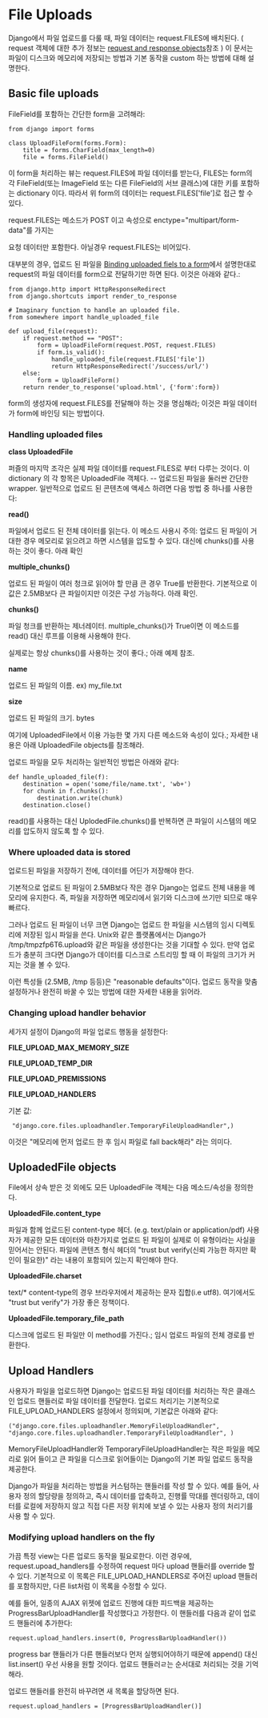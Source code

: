 # File Uploads

Django에서 파일 업로드를 다룰 때, 파일 데이터는 request.FILES에 배치된다. ( request 객체에 대한 추가 정보는 [request and response objects](https://django.readthedocs.io/en/1.3.X/ref/request-response.html)참조 ) 이 문서는 파일이 디스크와 메모리에 저장되는 방법과 기본 동작을 custom 하는 방법에 대해 설명한다.

## Basic file uploads

 FileField를 포함하는 간단한 form을 고려해라:
 ```
 from django import forms

 class UploadFileForm(forms.Form):
     title = forms.CharField(max_length=0)
     file = forms.FileField()
 ```

이 form을 처리하는 뷰는 request.FILES에 파일 데이터를 받는다, FILES는 form의 각 FileField(또는 ImageField 또는 다른 FileField의 서브 클래스)에 대한 키를 포함하는 dictionary 이다. 따라서 위 form의 데이터는 request.FILES['file']로 접근 할 수 있다.

request.FILES는 메소드가 POST 이고 속성으로 enctype="multipart/form-data"를 가지는 <form> 요청 데이터만 포함한다. 아닐경우 request.FILES는 비어있다.

대부분의 경우, 업로드 된 파일을 [Binding uploaded fiels to a form](https://django.readthedocs.io/en/1.3.X/ref/forms/api.html#binding-uploaded-files)에서 설명한대로 request의 파일 데이터를 form으로 전달하기만 하면 된다. 이것은 아래와 같다.:

```
from django.http import HttpResponseRedirect
from django.shortcuts import render_to_response

# Imaginary function to handle an uploaded file.
from somewhere import handle_uploaded_file

def upload_file(request):
    if request.method == "POST":
        form = UploadFileForm(request.POST, request.FILES)
        if form.is_valid():
            handle_uploaded_file(request.FILES['file'])
            return HttpResponseRedirect('/success/url/')
    else:
        form = UploadFileForm()
    return render_to_response('upload.html', {'form':form})
```

form의 생성자에 request.FILES를 전달해야 하는 것을 명심해라; 이것은 파일 데이터가 form에 바인딩 되는 방법이다.

### Handling uploaded files

**class UploadedFile**

퍼즐의 마지막 조각은 실제 파일 데이터를 request.FILES로 부터 다루는 것이다. 이 dictionary 의 각 항목은 UploadedFile 객체다. -- 업로드된 파일을 둘러싼 간단한 wrapper. 일반적으로 업로드 된 콘텐츠에 액세스 하려면 다음 방법 중 하나를 사용한다:

**read()**

파일에서 업로드 된 전체 데이터를 읽는다. 이 메소드 사용시 주의: 업로드 된 파일이 거대한 경우 메모리로 읽으려고 하면 시스템을 압도할 수 있다. 대신에 chunks()를 사용하는 것이 좋다. 아래 확인

**multiple_chunks()**

업로드 된 파일이 여러 청크로 읽어야 할 만큼 큰 경우 True를 반환한다. 기본적으로 이 값은 2.5MB보다 큰 파일이지만 이것은 구성 가능하다. 아래 확인.


**chunks()**

파일 청크를 반환하는 제너레이터. multiple_chunks()가 True이면 이 메소드를 read() 대신 루프를 이용해 사용해야 한다. 

실제로는 항상 chunks()를 사용하는 것이 좋다.; 아래 예제 참조.

**name**

업로드 된 파일의 이름. ex) my_file.txt 

**size**

업로드 된 파일의 크기. bytes

여기에 UploadedFile에서 이용 가능한 몇 가지 다른 메소드와 속성이 있다.; 자세한 내용은 아래 UploadedFile objects를 참조해라. 

업로드 파일을 모두 처리하는 일반적인 방법은 아래와 같다:
```
def handle_uploaded_file(f):
    destination = open('some/file/name.txt', 'wb+')
    for chunk in f.chunks():
        destination.write(chunk)
    destination.close()
```

read()를 사용하는 대신 UplodedFile.chunks()를 반복하면 큰 파일이 시스템의 메모리를 압도하지 않도록 할 수 있다.

### Where uploaded data is stored
업로드된 파일을 저장하기 전에, 데이터를 어딘가 저장해야 한다. 

기본적으로 업로드 된 파일이 2.5MB보다 작은 경우 Django는 업로드 전체 내용을 메모리에 유지한다. 즉, 파일을 저장하면 메모리에서 읽기와 디스크에 쓰기만 되므로 매우 빠르다.

그러나 업로드 된 파일이 너무 크면 Django는 업로드 한 파일을 시스템의 임시 디렉토리에 저장된 임시 파일을 쓴다. Unix와 같은 플랫폼에서는 Django가 /tmp/tmpzfp6T6.upload와 같은 파일을 생성한다는 것을 기대할 수 있다. 만약 업로드가 충분히 크다면 Django가 데이터를 디스크로 스트리밍 할 때 이 파일의 크기가 커지는 것을 볼 수 있다. 

이런 특성들 (2.5MB, /tmp 등등)은 "reasonable defaults"이다. 업로드 동작을 맞춤 설정하거나 완전히 바꿀 수 있는 방법에 대한 자세한 내용을 읽어라.

### Changing upload handler behavior

세가지 설정이 Django의 파일 업로드 행동을 설정한다:

**FILE_UPLOAD_MAX_MEMORY_SIZE**

**FILE_UPLOAD_TEMP_DIR**

**FILE_UPLOAD_PREMISSIONS**

**FILE_UPLOAD_HANDLERS**

기본 값:
```("django.core.files.uploadhandler.MemoryFileUploadHandler",
 "django.core.files.uploadhandler.TemporaryFileUploadHandler",)

```
이것은 "메모리에 먼저 업로드 한 후 임시 파일로 fall back해라" 라는 의미다.

## UploadedFile objects
File에서 상속 받은 것 외에도 모든 UploadedFile 객체는 다음 메소드/속성을 정의한다. 

**UploadedFile.content_type**

파일과 함께 업로드된 content-type 헤더. (e.g. text/plain or application/pdf) 사용자가 제공한 모든 데이터와 마찬가지로 업로드 된 파일이 실제로 이 유형이라는 사실을 믿어서는 안된다. 파일에 콘텐츠 형식 헤더의 "trust but verify(신뢰 가능한 하지만 확인이 필요한)" 라는 내용이 포함되어 있는지 확인해야 한다. 

**UploadedFile.charset**

text/* content-type의 경우 브라우저에서 제공하는 문자 집합(i.e utf8). 여기에서도 "trust but verify"가 가장 좋은 정책이다.  

**UploadedFile.temporary_file_path**

디스크에 업로드 된 파일만 이 method를 가진다.; 임시 업로드 파일의 전체 경로를 반환한다.

## Upload Handlers
사용자가 파일을 업로드하면 Django는 업로드된 파일 데이터를 처리하는 작은 클래스인 업로드 핸들러로 파일 데이터를 전달한다. 업로드 처리기는 기본적으로 FILE_UPLOAD_HANDLERS 설정에서 정의되며, 기본값은 아래와 같다:
```
("django.core.files.uploadhandler.MemoryFileUploadHandler", 
"django.core.files.uploadhandler.TemporaryFileUploadHandler", )
```
MemoryFileUploadHandler와 TemporaryFileUploadHandler는 작은 파일을 메모리로 읽어 들이고 큰 파일을 디스크로 읽어들이는 Django의 기본 파일 업로드 동작을 제공한다.

Django가 파일을 처리하는 방법을 커스텀하는 핸들러를 작성 할 수 있다. 예를 들어, 사용자 정의 할당량을 정의하고, 즉시 데이터를 압축하고, 진행률 막대를 렌더링하고, 데이터를 로컬에 저장하지 않고 직접 다른 저장 위치에 보낼 수 있는 사용자 정의 처리기를 사용 할 수 있다.

### Modifying upload handlers on the fly
가끔 특정 view는 다른 업로드 동작을 필요로한다. 이런 경우에,   request.upoad_handlers를 수정하여 request 마다 upload 핸들러를 override 할 수 있다. 기본적으로 이 목록은 FILE_UPLOAD_HANDLERS로 주어진 upload 핸들러를 포함하지만, 다른 list처럼 이 목록을 수정할 수 있다.  

예를 들어, 일종의 AJAX 위젯에 업로드 진행에 대한 피드백을 제공하는 ProgressBarUploadHandler를 작성했다고 가정한다. 이 핸들러를 다음과 같이 업로드 핸들러에 추가한다:
```
request.upload_handlers.insert(0, ProgressBarUploadHandler())
```
progress bar 핸들러가 다른 핸들러보다 먼저 실행되어야하기 때문에 append() 대신 list.insert() 우선 사용을 원할 것이다. 업로드 핸들러ㄹ는 순서대로 처리되는 것을 기억해라.

업로드 핸들러를 완전히 바꾸려면 새 목록을 할당하면 된다.

```
request.upload_handlers = [ProgressBarUploadHandler()]
```
